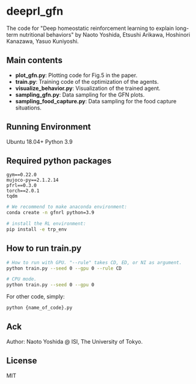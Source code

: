 # deeprl_gfn
The code for "Deep homeostatic reinforcement learning to explain long-term nutritional behaviors" by Naoto Yoshida, Etsushi Arikawa, Hoshinori Kanazawa, Yasuo Kuniyoshi.

## Main contents
- **plot_gfn.py**: Plotting code for Fig.5 in the paper.  
- **train.py**:  Training code of the optimization of the agents.
- **visualize_behavior.py**: Visualization of the trained agent.
- **sampling_gfn.py**: Data sampling for the GFN plots.
- **sampling_food_capture.py**: Data sampling for the food capture situations.

## Running Environment
Ubuntu 18.04+
Python 3.9

## Required python packages
```
gym==0.22.0
mujoco-py==2.1.2.14
pfrl==0.3.0
torch==2.0.1
tqdm
```

```bash
# We recommend to make anaconda environment:
conda create -n gfnrl python=3.9

# install the RL environment:
pip install -e trp_env
```

## How to run train.py
```bash
# How to run with GPU. "--rule" takes CD, ED, or NI as argument.  
python train.py --seed 0 --gpu 0 --rule CD

# CPU mode.
python train.py --seed 0 --gpu 0
```

For other code, simply:
```bash
python {name_of_code}.py
```

## Ack
Author: Naoto Yoshida @ ISI, The University of Tokyo.
## License
MIT
